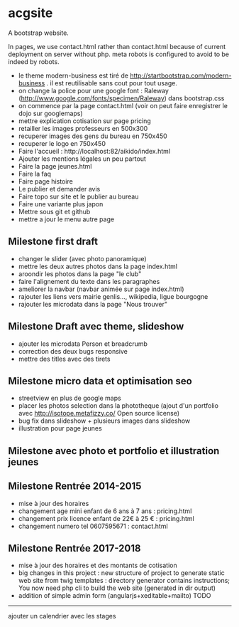acgsite
=======

A bootstrap website. 

In pages, we use contact.html rather than contact.html because of current deployment on server without php.
meta robots is configured to avoid to be indeed by robots.

 * le theme modern-business est tiré de http://startbootstrap.com/modern-business . il est reutilisable sans cout pour tout usage.
 * on change la police pour une google font : Raleway (http://www.google.com/fonts/specimen/Raleway) dans bootstrap.css
 * on commence par la page contact.html (voir on peut faire enregistrer le dojo sur googlemaps)
 * mettre explication cotisation sur page pricing
 * retailler les images professeurs en 500x300
 * recuperer images des gens du bureau en 750x450
 * recuperer le logo en 750x450
 * Faire l'accueil : http://localhost:82/aikido/index.html
 * Ajouter les mentions légales un peu partout
 * Faire la page jeunes.html
 * Faire la faq
 * Faire page histoire
 * Le publier et demander avis
 * Faire topo sur site et le publier au bureau
 * Faire une variante plus japon
 * Mettre sous git et github
 * mettre a jour le menu autre page

## Milestone first draft
 * changer le slider (avec photo panoramique)
 * mettre les deux autres photos dans la page index.html
 * aroondir les photos dans la page "le club"
 * faire l'alignement du texte dans les paragraphes
 * ameliorer la navbar (navbar animée sur page index.html)
 * rajouter les liens vers mairie genlis..., wikipedia, ligue bourgogne
 * rajouter les microdata dans la page "Nous trouver"

## Milestone Draft avec theme, slideshow 
 * ajouter les microdata Person et breadcrumb
 * correction des deux bugs responsive
 * mettre des titles avec des tirets

## Milestone micro data et optimisation seo
 * streetview en plus de google maps
 * placer les photos selection dans la phototheque (ajout d'un portfolio avec http://isotope.metafizzy.co/  Open source license)
 * bug fix dans slideshow + plusieurs images dans slideshow
 * illustration pour page jeunes

## Milestone avec photo et portfolio et illustration jeunes

## Milestone Rentrée 2014-2015
 * mise à jour des horaires
 * changement age mini enfant de 6 ans à 7 ans  : pricing.html
 * changement prix licence enfant de 22€ à 25 €  : pricing.html
 * changement numero tel 0607595671 : contact.html


## Milestone Rentrée 2017-2018
 * mise à jour des horaires et des montants de cotisation
 * big changes in this project : new structure of project to generate static web site from twig templates : directory generator contains instructions; You now need php cli to build the web site (generated in dir output)
 * addition of simple admin form (angularjs+xeditable+mailto)
TODO
----

ajouter un calendrier avec les stages
